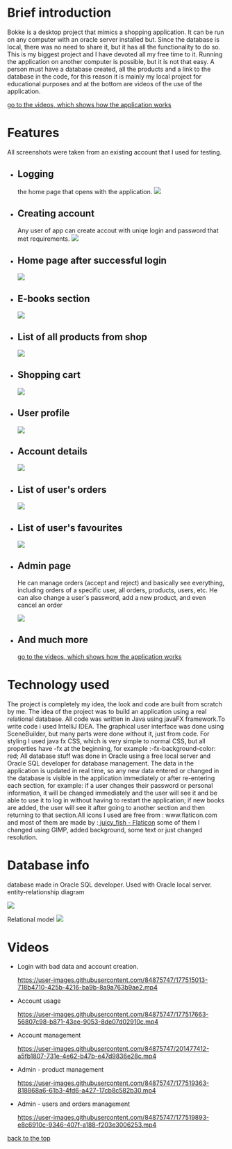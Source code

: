 <h1 id="start">Brief introduction</h1>
Bokke is a desktop project that mimics a shopping application. It can be run on any computer with an oracle server installed but. Since the database is local, there was no need to share it, but it has all the functionality to do so. This is my biggest project and I have devoted all my free time to it. Running the application on another computer is possible, but it is not that easy. A person must have a database created, all the products and a link to the database in the code, for this reason it is mainly my local project for educational purposes and at the bottom are videos of the use of the application.

<a href="#videoSection"> go to the videos, which shows how the application works </a>

<h1>Features</h1>
All screenshots were taken from an existing account that I used for testing.
<ul>
    <li>
      <h2>Logging</h2> the home page that opens with the application. 
      <img src=https://user-images.githubusercontent.com/84875747/167001170-4f09670b-2e0e-4ed6-8eee-4adca30ad953.png>
   </li>
    <li>
      <h2>Creating account</h2> Any user of app can create accout with uniqe login and password that met requirements.
      <img src=https://user-images.githubusercontent.com/84875747/166999227-a5231518-fff5-4f12-930f-20b0c467d8ae.png>
    </li>
    <li>
      <h2>Home page after successful login</h2>
      <img src=https://user-images.githubusercontent.com/84875747/167003299-80fa9625-f452-455e-85fd-0f04c8f83203.png>
    </li>
    <li>
      <h2>E-books section</h2>
      <img src=https://user-images.githubusercontent.com/84875747/167003703-cd118e29-ba1c-4299-ac2a-641e650975ba.png>
    </li>
    <li>
      <h2>List of all products from shop</h2>
      <img src=https://user-images.githubusercontent.com/84875747/167004149-e2bd89b9-a9d3-42b3-8d33-db99f083d3d5.png>
    </li>
  <li>
      <h2>Shopping cart</h2> 
      <img src=https://user-images.githubusercontent.com/84875747/167004221-240fd885-65a9-44eb-849c-fa8fb6af1868.png>
    </li>
   <li>
      <h2>User profile</h2> 
      <img src=https://user-images.githubusercontent.com/84875747/167004670-ae796000-2833-477d-9a2a-f758ce6ce3e0.png>
    </li>
    <li>
      <h2>Account details</h2> 
       <img src=https://user-images.githubusercontent.com/84875747/167004886-17e6506f-baba-4017-9929-976310ae7b73.png>
    </li>
   <li>
      <h2>List of user's orders</h2> 
      <img src=https://user-images.githubusercontent.com/84875747/167005047-55823546-40ab-407c-94f7-0a2a8bbf3080.png>
    </li>
  <li>
      <h2>List of user's favourites</h2> 
      <img src=https://user-images.githubusercontent.com/84875747/167005571-852ec66b-e46d-44fe-970f-32e6ffd371ad.png>
    </li>
     <li>
      <h2>Admin page</h2> 
      <p> He can manage orders (accept and reject) and basically see everything, including orders of a specific user, all orders, products, users, etc. He can also change a user's password, add a new product, and even cancel an order</p>
      <img src=https://user-images.githubusercontent.com/84875747/167005571-852ec66b-e46d-44fe-970f-32e6ffd371ad.png>
    </li>
     <li>
      <h2>And much more</h2> 
        <a href="#videoSection"> go to the videos, which shows how the application works </a>
    </li>
 </ul>

<h1>Technology used</h1>
<p>
The project is completely my idea, the look and code are built from scratch by me. The idea of the project was to build an application using a real relational database. All code was written in Java using javaFX framework.To write code i used IntelliJ IDEA. The graphical user interface was done using SceneBuilder, but many parts were done without it, just from code. For styling I used java fx CSS, which is very simple to normal CSS, but all properties have -fx at the beginning, for example :-fx-background-color: red; All database stuff was done in Oracle using a free local server and Oracle SQL developer for database management. The data in the application is updated in real time, so any new data entered or changed in the database is visible in the application immediately or after re-entering each section, for example: if a user changes their password or personal information, it will be changed immediately and the user will see it and be able to use it to log in without having to restart the application; if new books are added, the user will see it after going to another section and then returning to that section.All icons I used are free from : www.flaticon.com
and most of them are made by :<a href="https://www.flaticon.com/authors/juicy-fish" title="icons"> juicy_fish - Flaticon</a>
some of them I changed using GIMP, added background, some text or just changed resolution.<p>

 <h1>Database info </h1>
 <p>
 database made in Oracle SQL developer. Used with Oracle local server.
entity-relationship diagram </p>
<img src= https://user-images.githubusercontent.com/84875747/159306732-acc3b33d-9f51-4a5e-94e1-2aaf892c316a.png>

Relational model
<img src= https://user-images.githubusercontent.com/84875747/159305512-baec01bc-53e0-4540-ba61-279801a83d97.png>

<h1 id="videoSection"> Videos </h1>
<ul>
   <li>
   <p>Login with bad data and account creation.
   
https://user-images.githubusercontent.com/84875747/177515013-718b4710-425b-4216-ba9b-8a9a763b9ae2.mp4

</p>
    </li>
    <li>
   <p> Account usage


https://user-images.githubusercontent.com/84875747/177517663-56807c98-b871-43ee-9053-8de07d02910c.mp4


</p>
    </li>
     <li>
   <p> Account management

https://user-images.githubusercontent.com/84875747/201477412-a5fb1807-731e-4e62-b47b-e47d9836e28c.mp4


</p>
    </li>
      <li>
   <p>Admin - product management

https://user-images.githubusercontent.com/84875747/177519363-818868a6-61b3-4fd6-a427-17cb8c582b30.mp4

</p>
    </li>
       <li>
   <p>Admin - users and orders management


https://user-images.githubusercontent.com/84875747/177519893-e8c6910c-9346-407f-a188-f203e3006253.mp4


</p>
    </li>
 </ul>


  <a href="#start">back to the top </a> 
